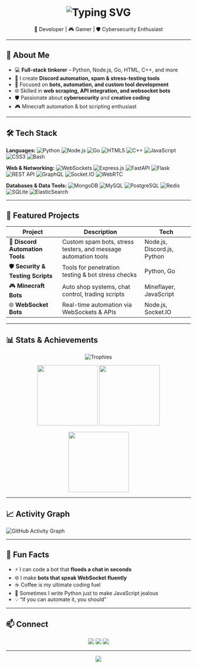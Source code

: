 <!-- ======================= HEADER ANIMATION ======================= -->
<h1 align="center">
  <img src="https://readme-typing-svg.demolab.com?font=Fira+Code&size=28&pause=1000&color=FF00FF&center=true&vCenter=true&width=650&lines=Hey+there%2C+I'm+Anas!;aka+ocsata+on+GitHub;Full-Stack+Developer+%F0%9F%92%BB;Discord+Automation+%26+Tools+Creator+%F0%9F%94%A5;Cybersecurity+Enthusiast+%F0%9F%9A%A8;Welcome+to+my+GitHub+Profile+%E2%9C%A8" alt="Typing SVG">
</h1>

<p align="center">
  🚀 Developer | 🎮 Gamer | 🛡 Cybersecurity Enthusiast  
</p>

---

## 🌟 About Me
- 💻 **Full-stack tinkerer** – Python, Node.js, Go, HTML, C++, and more  
- 🤖 I create **Discord automation, spam & stress-testing tools**  
- 🎯 Focused on **bots, automation, and custom tool development**  
- 🌐 Skilled in **web scraping, API integration, and websocket bots**  
- 🛡 Passionate about **cybersecurity** and **creative coding**  
- 🎮 Minecraft automation & bot scripting enthusiast  

---

## 🛠 Tech Stack

**Languages:**
![Python](https://img.shields.io/badge/Python-3776AB?style=for-the-badge&logo=python&logoColor=white)
![Node.js](https://img.shields.io/badge/Node.js-43853D?style=for-the-badge&logo=node.js&logoColor=white)
![Go](https://img.shields.io/badge/Go-00ADD8?style=for-the-badge&logo=go&logoColor=white)
![HTML5](https://img.shields.io/badge/HTML5-E34F26?style=for-the-badge&logo=html5&logoColor=white)
![C++](https://img.shields.io/badge/C++-00599C?style=for-the-badge&logo=cplusplus&logoColor=white)
![JavaScript](https://img.shields.io/badge/JavaScript-FFD700?style=for-the-badge&logo=javascript&logoColor=000)
![CSS3](https://img.shields.io/badge/CSS3-1572B6?style=for-the-badge&logo=css3&logoColor=white)
![Bash](https://img.shields.io/badge/Bash-121011?style=for-the-badge&logo=gnu-bash&logoColor=white)

**Web & Networking:**
![WebSockets](https://img.shields.io/badge/WebSockets-010101?style=for-the-badge&logo=socket.io&logoColor=white)
![Express.js](https://img.shields.io/badge/Express.js-000000?style=for-the-badge&logo=express&logoColor=white)
![FastAPI](https://img.shields.io/badge/FastAPI-009688?style=for-the-badge&logo=fastapi&logoColor=white)
![Flask](https://img.shields.io/badge/Flask-000000?style=for-the-badge&logo=flask&logoColor=white)
![REST API](https://img.shields.io/badge/REST%20API-005571?style=for-the-badge&logo=api&logoColor=white)
![GraphQL](https://img.shields.io/badge/GraphQL-E10098?style=for-the-badge&logo=graphql&logoColor=white)
![Socket.IO](https://img.shields.io/badge/Socket.IO-010101?style=for-the-badge&logo=socket.io&logoColor=white)
![WebRTC](https://img.shields.io/badge/WebRTC-333333?style=for-the-badge&logo=webrtc&logoColor=white)

**Databases & Data Tools:**
![MongoDB](https://img.shields.io/badge/MongoDB-4EA94B?style=for-the-badge&logo=mongodb&logoColor=white)
![MySQL](https://img.shields.io/badge/MySQL-005C84?style=for-the-badge&logo=mysql&logoColor=white)
![PostgreSQL](https://img.shields.io/badge/PostgreSQL-336791?style=for-the-badge&logo=postgresql&logoColor=white)
![Redis](https://img.shields.io/badge/Redis-DC382D?style=for-the-badge&logo=redis&logoColor=white)
![SQLite](https://img.shields.io/badge/SQLite-07405E?style=for-the-badge&logo=sqlite&logoColor=white)
![ElasticSearch](https://img.shields.io/badge/ElasticSearch-005571?style=for-the-badge&logo=elasticsearch&logoColor=white)

---

## 🚀 Featured Projects
| Project | Description | Tech |
|---------|-------------|------|
| 🤖 **Discord Automation Tools** | Custom spam bots, stress testers, and message automation tools | Node.js, Discord.js, Python |
| 🛡 **Security & Testing Scripts** | Tools for penetration testing & bot stress checks | Python, Go |
| 🎮 **Minecraft Bots** | Auto shop systems, chat control, trading scripts | Mineflayer, JavaScript |
| 🌐 **WebSocket Bots** | Real-time automation via WebSockets & APIs | Node.js, Socket.IO |

---

## 📊 Stats & Achievements
<p align="center">
  <img src="https://github-profile-trophy.vercel.app/?username=ocsata&theme=matrix&no-frame=true&row=1&column=6" alt="Trophies">
</p>

<p align="center">
  <img src="https://github-readme-stats.vercel.app/api?username=ocsata&show_icons=true&theme=tokyonight" height="165">
  <img src="https://github-readme-streak-stats.herokuapp.com/?user=ocsata&theme=tokyonight" height="165">
</p>

<p align="center">
  <img src="https://github-readme-stats.vercel.app/api/top-langs/?username=ocsata&layout=compact&theme=tokyonight" height="165">
</p>

---

## 📈 Activity Graph
![GitHub Activity Graph](https://github-readme-activity-graph.vercel.app/graph?username=ocsata&bg_color=0D1117&color=00FF00&line=00FF00&point=FFFFFF&area=true&hide_border=true)

---

## 🎯 Fun Facts
- ⚡ I can code a bot that **floods a chat in seconds**  
- 🌐 I make **bots that speak WebSocket fluently**  
- ☕ Coffee is my ultimate coding fuel  
- 🐍 Sometimes I write Python just to make JavaScript jealous  
- 💡 “If you can automate it, you should”  

---

## 📫 Connect
<p align="center">
<a href="https://discord.com/users/637389740936790099"><img src="https://img.shields.io/badge/Discord-dan.ye-%235865F2.svg?style=for-the-badge&logo=discord&logoColor=white"></a>
<a href="mailto:youremail@example.com"><img src="https://img.shields.io/badge/Email-%23EA4335.svg?style=for-the-badge&logo=gmail&logoColor=white"></a>
<a href="https://github.com/ocsata"><img src="https://img.shields.io/badge/GitHub-ocsata-%23181717.svg?style=for-the-badge&logo=github&logoColor=white"></a>
</p>

---

<p align="center">
  <img src="https://komarev.com/ghpvc/?username=ocsata&color=blue&style=flat">
</p>
